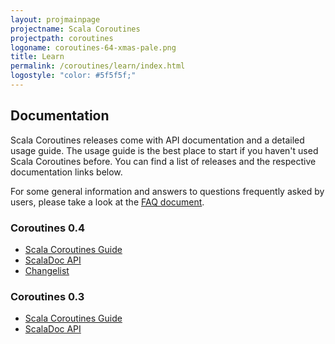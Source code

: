 ```yaml
---
layout: projmainpage
projectname: Scala Coroutines
projectpath: coroutines
logoname: coroutines-64-xmas-pale.png
title: Learn
permalink: /coroutines/learn/index.html
logostyle: "color: #5f5f5f;"
---
```



## Documentation

Scala Coroutines releases come with API documentation and a detailed usage guide.
The usage guide is the best place to start if you haven't used Scala Coroutines before.
You can find a list of releases and the respective documentation links below.

For some general information and answers to questions frequently asked by users,
please take a look at the [FAQ document](/coroutines/docs/faq/).


### Coroutines 0.4

- [Scala Coroutines Guide](/coroutines/docs/0.3/101/)
- [ScalaDoc API](http://storm-enroute.com/apidocs/coroutines/0.3/api/)
- [Changelist](/coroutines/docs/0.3/changelist/)


### Coroutines 0.3

- [Scala Coroutines Guide](/coroutines/docs/0.3/101/)
- [ScalaDoc API](http://storm-enroute.com/apidocs/coroutines/0.3/api/)
